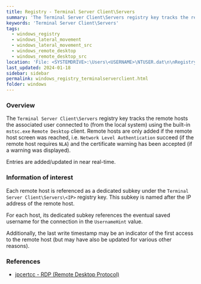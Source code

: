 ```yaml
---
title: Registry - Terminal Server Client\Servers
summary: 'The Terminal Server Client\Servers registry key tracks the remote hosts the associated user connected to using the built-in mstsc.exe Remote Desktop client.\n\nInformation of interest: IP address of the remote host and eventual saved username associated with the remote host.\n\nThe the last write timestamp may be an indicator of the first access to the remote host.'
keywords: 'Terminal Server Client\Servers'
tags:
  - windows_registry
  - windows_lateral_movement
  - windows_lateral_movement_src
  - windows_remote_desktop
  - windows_remote_desktop_src
location: 'File: <SYSTEMDRIVE>:\Users\<USERNAME>\NTUSER.dat\n\nRegistry key: HKCU\SOFTWARE\Microsoft\Terminal Server Client\Servers\<IP>'
last_updated: 2024-01-18
sidebar: sidebar
permalink: windows_registry_terminalserverclient.html
folder: windows
---
```


### Overview

The `Terminal Server Client\Servers` registry key tracks the remote hosts the
associated user connected to (from the local system) using the built-in
`mstsc.exe` `Remote Desktop` client. Remote hosts are only added if the remote
host screen was reached, i.e. `Network Level Authentication` succeed (if the
remote host requires `NLA`) and the certificate warning has been accepted (if a
warning was displayed).

Entries are added/updated in near real-time.

### Information of interest

Each remote host is referenced as a dedicated subkey under the
`Terminal Server Client\Servers\<IP>` registry key. This subkey is named after
the IP address of the remote host.

For each host, its dedicated subkey references the eventual saved username for
the connection in the `UsernameHint` value.

Additionally, the last write timestamp may be an indicator of the first access
to the remote host (but may have also be updated for various other reasons).

### References

  - [jpcertcc - RDP (Remote Desktop Protocol)](https://jpcertcc.github.io/ToolAnalysisResultSheet/details/mstsc.htm)
